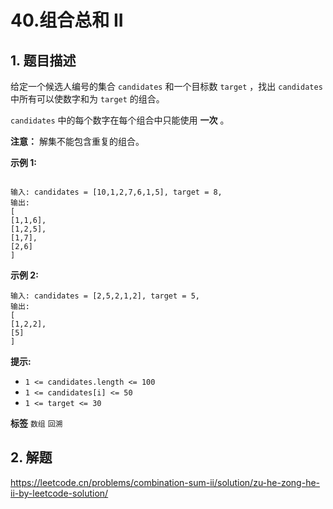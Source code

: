 # 40.组合总和 II

## 1. 题目描述

给定一个候选人编号的集合 `candidates` 和一个目标数 `target` ，找出 `candidates` 中所有可以使数字和为 `target` 的组合。

`candidates` 中的每个数字在每个组合中只能使用 **一次** 。

 **注意：** 解集不能包含重复的组合。



 **示例 1:**

```

输入: candidates = [10,1,2,7,6,1,5], target = 8,
输出:
[
[1,1,6],
[1,2,5],
[1,7],
[2,6]
]
```
 **示例 2:**

```
输入: candidates = [2,5,2,1,2], target = 5,
输出:
[
[1,2,2],
[5]
]
```


 **提示:**
-  `1 <= candidates.length <= 100`
-  `1 <= candidates[i] <= 50`
-  `1 <= target <= 30`

**标签**
`数组` `回溯`


## 2. 解题

https://leetcode.cn/problems/combination-sum-ii/solution/zu-he-zong-he-ii-by-leetcode-solution/

